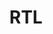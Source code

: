 ---
title: "RTL"
layout: category
permalink: /categories/rtl/
author_profile: true
taxonomy: Categories3
sidebar:
  nav: "RTL"
---